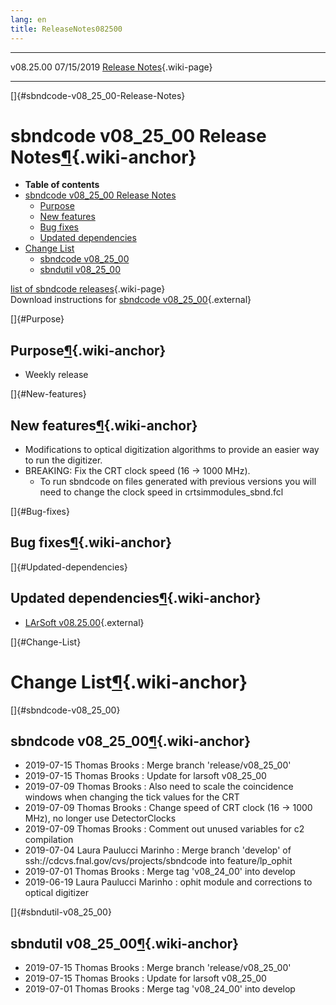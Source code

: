 ```yaml
---
lang: en
title: ReleaseNotes082500
---
```


  ----------- ------------ -- -- ------------------------------------------------------
  v08.25.00   07/15/2019         [Release Notes](ReleaseNotes082500.html){.wiki-page}
  ----------- ------------ -- -- ------------------------------------------------------

[]{#sbndcode-v08_25_00-Release-Notes}

sbndcode v08\_25\_00 Release Notes[¶](#sbndcode-v08_25_00-Release-Notes){.wiki-anchor}
======================================================================================

-   **Table of contents**
-   [sbndcode v08\_25\_00 Release
    Notes](#sbndcode-v08_25_00-Release-Notes)
    -   [Purpose](#Purpose)
    -   [New features](#New-features)
    -   [Bug fixes](#Bug-fixes)
    -   [Updated dependencies](#Updated-dependencies)
-   [Change List](#Change-List)
    -   [sbndcode v08\_25\_00](#sbndcode-v08_25_00)
    -   [sbndutil v08\_25\_00](#sbndutil-v08_25_00)

[list of sbndcode
releases](List_of_SBND_code_releases.html){.wiki-page}\
Download instructions for [sbndcode
v08\_25\_00](http://scisoft.fnal.gov/scisoft/bundles/sbnd/v08_25_00/sbndcode-v08_25_00.html){.external}

[]{#Purpose}

Purpose[¶](#Purpose){.wiki-anchor}
----------------------------------

-   Weekly release

[]{#New-features}

New features[¶](#New-features){.wiki-anchor}
--------------------------------------------

-   Modifications to optical digitization algorithms to provide an
    easier way to run the digitizer.
-   BREAKING: Fix the CRT clock speed (16 -\> 1000 MHz).
    -   To run sbndcode on files generated with previous versions you
        will need to change the clock speed in crtsimmodules\_sbnd.fcl

[]{#Bug-fixes}

Bug fixes[¶](#Bug-fixes){.wiki-anchor}
--------------------------------------

[]{#Updated-dependencies}

Updated dependencies[¶](#Updated-dependencies){.wiki-anchor}
------------------------------------------------------------

-   [LArSoft
    v08.25.00](https://cdcvs.fnal.gov/redmine/projects/larsoft/wiki/ReleaseNotes082500){.external}

[]{#Change-List}

Change List[¶](#Change-List){.wiki-anchor}
==========================================

[]{#sbndcode-v08_25_00}

sbndcode v08\_25\_00[¶](#sbndcode-v08_25_00){.wiki-anchor}
----------------------------------------------------------

-   2019-07-15 Thomas Brooks : Merge branch \'release/v08\_25\_00\'
-   2019-07-15 Thomas Brooks : Update for larsoft v08\_25\_00
-   2019-07-09 Thomas Brooks : Also need to scale the coincidence
    windows when changing the tick values for the CRT
-   2019-07-09 Thomas Brooks : Change speed of CRT clock (16 -\> 1000
    MHz), no longer use DetectorClocks
-   2019-07-09 Thomas Brooks : Comment out unused variables for c2
    compilation
-   2019-07-04 Laura Paulucci Marinho : Merge branch \'develop\' of
    ssh://cdcvs.fnal.gov/cvs/projects/sbndcode into feature/lp\_ophit
-   2019-07-01 Thomas Brooks : Merge tag \'v08\_24\_00\' into develop
-   2019-06-19 Laura Paulucci Marinho : ophit module and corrections to
    optical digitizer

[]{#sbndutil-v08_25_00}

sbndutil v08\_25\_00[¶](#sbndutil-v08_25_00){.wiki-anchor}
----------------------------------------------------------

-   2019-07-15 Thomas Brooks : Merge branch \'release/v08\_25\_00\'
-   2019-07-15 Thomas Brooks : Update for larsoft v08\_25\_00
-   2019-07-01 Thomas Brooks : Merge tag \'v08\_24\_00\' into develop
